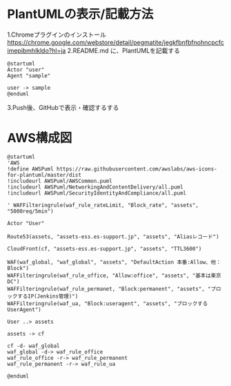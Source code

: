 # PlantUMLの表示/記載方法
1.Chromeプラグインのインストール
https://chrome.google.com/webstore/detail/pegmatite/jegkfbnfbfnohncpcfcimepibmhlkldo?hl=ja
2.README.md に、PlantUMLを記載する
```
@startuml
Actor "user"
Agent "sample"

user -> sample
@enduml
```
3.Push後、GitHubで表示・確認するする

# AWS構成図
```
@startuml
'AWS
!define AWSPuml https://raw.githubusercontent.com/awslabs/aws-icons-for-plantuml/master/dist
!includeurl AWSPuml/AWSCommon.puml
!includeurl AWSPuml/NetworkingAndContentDelivery/all.puml
!includeurl AWSPuml/SecurityIdentityAndCompliance/all.puml

' WAFFilteringrule(waf_rule_rateLimit, "Block_rate", "assets", "5000req/5min")

Actor "User"

Route53(assets, "assets-ess.es-support.jp", "assets", "Aliasレコード")

CloudFront(cf, "assets-ess.es-support.jp", "assets", "TTL3600")

WAF(waf_global, "waf_global", "assets", "DefaultAction 本番:Allow、他：Block")
WAFFilteringrule(waf_rule_office, "Allow:office", "assets", "基本は東京DC")
WAFFilteringrule(waf_rule_permanet, "Block:permanent", "assets", "ブロックするIP(Jenkins管理)")
WAFFilteringrule(waf_ua, "Block:useragent", "assets", "ブロックするUserAgent")

User ..> assets

assets -> cf

cf -d- waf_global
waf_global -d-> waf_rule_office
waf_rule_office -r-> waf_rule_permanent
waf_rule_permanent -r-> waf_rule_ua

@enduml
```
